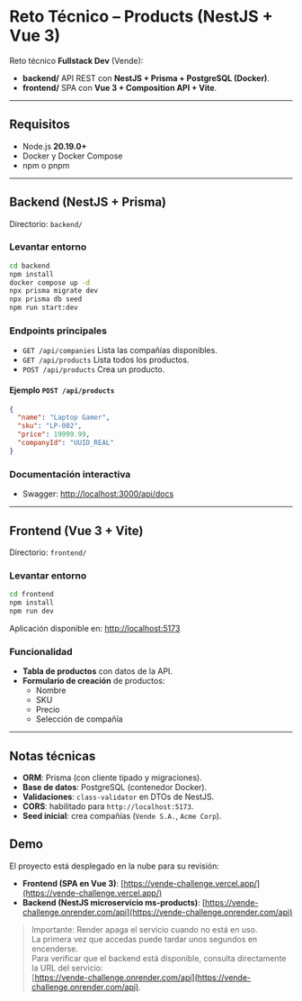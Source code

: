 # Reto Técnico – Products (NestJS + Vue 3)

Reto técnico **Fullstack Dev** (Vende):

- **backend/**  API REST con **NestJS + Prisma + PostgreSQL (Docker)**.
- **frontend/**  SPA con **Vue 3 + Composition API + Vite**.

---

## Requisitos
- Node.js **20.19.0+** 
- Docker y Docker Compose
- npm o pnpm

---

## Backend (NestJS + Prisma)
Directorio: `backend/`

### Levantar entorno
```bash
cd backend
npm install
docker compose up -d
npx prisma migrate dev
npx prisma db seed
npm run start:dev
```

### Endpoints principales
- `GET /api/companies`  Lista las compañías disponibles.
- `GET /api/products`  Lista todos los productos.
- `POST /api/products`  Crea un producto.

#### Ejemplo `POST /api/products`
```json
{
  "name": "Laptop Gamer",
  "sku": "LP-002",
  "price": 19999.99,
  "companyId": "UUID_REAL"
}
```

### Documentación interactiva
- Swagger: [http://localhost:3000/api/docs](http://localhost:3000/api/docs)

---

## Frontend (Vue 3 + Vite)
Directorio: `frontend/`

### Levantar entorno
```bash
cd frontend
npm install
npm run dev
```

Aplicación disponible en: [http://localhost:5173](http://localhost:5173)

### Funcionalidad
- **Tabla de productos** con datos de la API.
- **Formulario de creación** de productos:
  - Nombre
  - SKU
  - Precio
  - Selección de compañía

---

## Notas técnicas
- **ORM**: Prisma (con cliente tipado y migraciones).
- **Base de datos**: PostgreSQL (contenedor Docker).
- **Validaciones**: `class-validator` en DTOs de NestJS.
- **CORS**: habilitado para `http://localhost:5173`.
- **Seed inicial**: crea compañías (`Vende S.A.`, `Acme Corp`).

## Demo

El proyecto está desplegado en la nube para su revisión:

- **Frontend (SPA en Vue 3)**: [https://vende-challenge.vercel.app/](https://vende-challenge.vercel.app/)
- **Backend (NestJS microservicio ms-products)**: [https://vende-challenge.onrender.com/api](https://vende-challenge.onrender.com/api)

> Importante: Render apaga el servicio cuando no está en uso.  
> La primera vez que accedas puede tardar unos segundos en encenderse.  
> Para verificar que el backend está disponible, consulta directamente la URL del servicio:  
> [https://vende-challenge.onrender.com/api](https://vende-challenge.onrender.com/api).